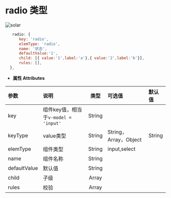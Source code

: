 # radio 类型
![solar](/images/radio.png)
``` js
   radio: {
      key: 'radio',
      elemType: 'radio',
      name: '状态',
      defaultValue:'1',
      child: [{ value:'1',label:'a'},{ value:'2',label:'b'}],
      rules: [],
  },
```
- **属性 Attributes**

| 参数        | 说明       | 类型  | 可选值  | 默认值  |
| :------------- |:-------------| :-----:| :-----|:-----|
| key  | 组件key值，相当于`v-model = 'input'` | String |  |  |
| keyType | value类型    |    String | String，Array，Object | String |
| elemType      | 组件类型      |   String | input,select |  |
| name | 组件名称      |    String |  |  |
| defaultValue | 默认值    |    String |  |  |
| child | 子级    |   Array |  |  |
| rules | 校验      |    Array |  |  |
